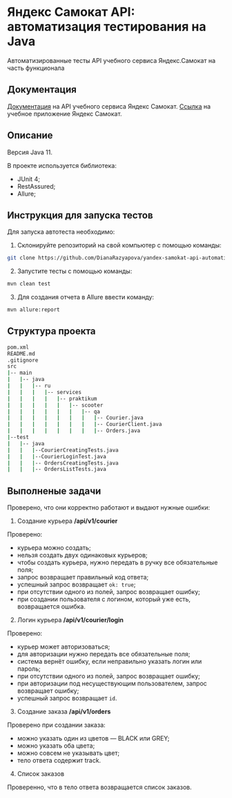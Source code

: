 # Яндекс Самокат API: автоматизация тестирования на Java

Автоматизированные тесты API учебного сервиса Яндекс.Самокат на часть функционала

## Документация
[Документация](https://qa-scooter.praktikum-services.ru/docs/) на API учебного сервиса Яндекс Самокат.
[Ссылка](http://qa-scooter.praktikum-services.ru/) на учебное приложение Яндекс Самокат.

## Описание

Версия Java 11.

В проекте используется библиотека:

- JUnit 4;
- RestAssured;
- Allure;

## Инструкция для запуска тестов

Для запуска автотеста необходимо:

1. Склонируйте репозиторий на свой компьютер с помощью команды:

 ```sh
 git clone https://github.com/DianaRazyapova/yandex-samokat-api-automation.git
```

2. Запустите тесты с помощью команды:

```sh
mvn clean test
```

3. Для создания отчета в Allure ввести команду:

```sh
mvn allure:report
```

## Структура проекта

```bash
pom.xml
README.md
.gitignore
src
|-- main
|   |-- java
|   |   |-- ru
|   |   |   |-- services
|   |   |   |   |-- praktikum
|   |   |   |   |   |-- scooter
|   |   |   |   |   |   |-- qa
|   |   |   |   |   |   |   |-- Courier.java
|   |   |   |   |   |   |   |-- CourierClient.java
|   |   |   |   |   |   |   |-- Orders.java
|--test
|   |-- java
|   |   |--CourierCreatingTests.java
|   |   |--CourierLoginTest.java
|   |   |-- OrdersCreatingTests.java
|   |   |-- OrdersListTests.java
```

## Выполненые задачи

Проверено, что они корректно работают и выдают нужные ошибки:

1. Создание курьера **/api/v1/courier**

Проверено:
- курьера можно создать;
- нельзя создать двух одинаковых курьеров;
- чтобы создать курьера, нужно передать в ручку все обязательные поля;
- запрос возвращает правильный код ответа;
- успешный запрос возвращает ```ok: true```;
- при отсутствии одного из полей, запрос возвращает ошибку;
- при создании пользователя с логином, который уже есть, возвращается ошибка.

2. Логин курьера **/api/v1/courier/login**

Проверено:
- курьер может авторизоваться;
- для авторизации нужно передать все обязательные поля;
- система вернёт ошибку, если неправильно указать логин или пароль;
- при отсутствии одного из полей, запрос возвращает ошибку;
- при авторизации под несуществующим пользователем, запрос возвращает ошибку;
- успешный запрос возвращает ```id```.

3. Создание заказа **/api/v1/orders**

Проверено при создании заказа:
- можно указать один из цветов — BLACK или GREY;
- можно указать оба цвета;
- можно совсем не указывать цвет;
- тело ответа содержит track.

4. Список заказов

Проверенно, что в тело ответа возвращается список заказов.
